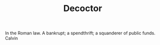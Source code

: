 ---
title: Decoctor
letter: D
permalink: "/definitions/bld-decoctor.html"
body: In the Roman law. A bankrupt; a spendthrift; a squanderer of public funds. Calvin
published_at: '2018-07-07'
source: Black's Law Dictionary 2nd Ed (1910)
layout: post
---